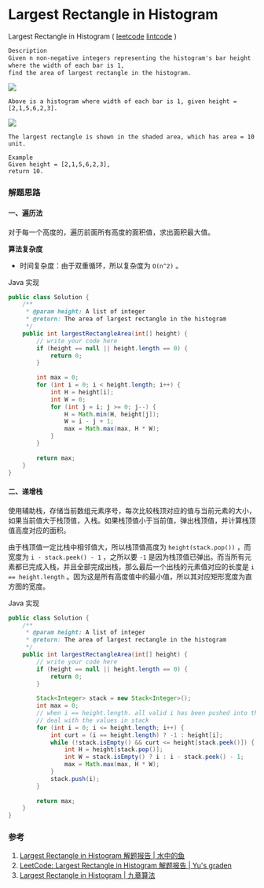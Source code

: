 #  Largest Rectangle in Histogram

 Largest Rectangle in Histogram ( [leetcode]() [lintcode](http://www.lintcode.com/en/problem/largest-rectangle-in-histogram/) )

```markdown
Description
Given n non-negative integers representing the histogram's bar height 
where the width of each bar is 1, 
find the area of largest rectangle in the histogram.
```

![](http://ww3.sinaimg.cn/mw690/600e6311jw1f7qxhtrqnfj205805oglh.jpg)

```
Above is a histogram where width of each bar is 1, given height = [2,1,5,6,2,3].
```

![](http://ww2.sinaimg.cn/mw690/600e6311jw1f7qxhuelh6j205805oaab.jpg)

```
The largest rectangle is shown in the shaded area, which has area = 10 unit.

Example
Given height = [2,1,5,6,2,3],
return 10.
```

### 解题思路

#### 一、遍历法

对于每一个高度的，遍历前面所有高度的面积值，求出面积最大值。

**算法复杂度**

- 时间复杂度：由于双重循环，所以复杂度为 `O(n^2)` 。

Java 实现

```java
public class Solution {
    /**
     * @param height: A list of integer
     * @return: The area of largest rectangle in the histogram
     */
    public int largestRectangleArea(int[] height) {
        // write your code here
        if (height == null || height.length == 0) {
            return 0;
        }
        
        int max = 0;
        for (int i = 0; i < height.length; i++) {
            int H = height[i];
            int W = 0;
            for (int j = i; j >= 0; j--) {
                H = Math.min(H, height[j]);
                W = i - j + 1;
                max = Math.max(max, H * W);
            }
        }
        
        return max;
    }
}
```



#### 二、递增栈

使用辅助栈，存储当前数组元素序号，每次比较栈顶对应的值与当前元素的大小，如果当前值大于栈顶值，入栈。如果栈顶值小于当前值，弹出栈顶值，并计算栈顶值高度对应的面积。

由于栈顶值一定比栈中相邻值大，所以栈顶值高度为 `height(stack.pop())` ，而宽度为 `i - stack.peek() - 1` ，之所以要 `-1` 是因为栈顶值已弹出。而当所有元素都已完成入栈，并且全部完成出栈，那么最后一个出栈的元素值对应的长度是 `i == height.length` 。因为这是所有高度值中的最小值，所以其对应矩形宽度为直方图的宽度。

Java 实现

```java
public class Solution {
    /**
     * @param height: A list of integer
     * @return: The area of largest rectangle in the histogram
     */
    public int largestRectangleArea(int[] height) {
        // write your code here
        if (height == null || height.length == 0) {
            return 0;
        }
        
        Stack<Integer> stack = new Stack<Integer>();
        int max = 0;
        // when i == height.length. all valid i has been pushed into the stack
        // deal with the values in stack
        for (int i = 0; i <= height.length; i++) {
            int curt = (i == height.length) ? -1 : height[i];
            while (!stack.isEmpty() && curt <= height[stack.peek()]) {
                int H = height[stack.pop()];
                int W = stack.isEmpty() ? i : i - stack.peek() - 1;
                max = Math.max(max, H * W);
            }
            stack.push(i);
        }
        
        return max;
    }
}

```



### 参考

1. [Largest Rectangle in Histogram 解题报告 | 水中的鱼](http://fisherlei.blogspot.jp/2012/12/leetcode-largest-rectangle-in-histogram.html)
2. [LeetCode: Largest Rectangle in Histogram 解题报告 | Yu's graden](http://www.cnblogs.com/yuzhangcmu/p/4191981.html)
3. [Largest Rectangle in Histogram | 九章算法](http://www.jiuzhang.com/solutions/largest-rectangle-in-histogram/)

